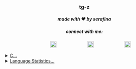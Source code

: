 <p align="center">
  <h3 align="center">tg-z</h3>
  <h5 align="center">made with ❤️ by serafina</h5>
  <h5 align="center">connect with me:</h5>
<p align="center">
&nbsp;&nbsp;&nbsp; &nbsp;&nbsp;&nbsp;&nbsp;&nbsp;
<a href="https://twitter.com/parasite______"><img src="https://img.icons8.com/android/24/000000/twitter.png" height="20px" width="20px"/></a>
&nbsp;&nbsp;&nbsp; &nbsp;&nbsp;&nbsp; &nbsp;&nbsp;&nbsp; &nbsp;&nbsp;&nbsp; &nbsp;&nbsp;&nbsp; &nbsp;&nbsp;&nbsp;
<a href="https://www.are.na/tg-z"><img src="https://d2hp0ptr16qg89.cloudfront.net/assets/127302a/touch-icon-iphone-retina.png" height="20px" width="20px"/></a>
&nbsp;&nbsp;&nbsp; &nbsp;&nbsp;&nbsp; &nbsp;&nbsp;&nbsp; &nbsp;&nbsp;&nbsp; &nbsp;&nbsp;&nbsp; &nbsp;&nbsp;&nbsp;
<a href="https://github.com/tg-z"><img src="https://img.icons8.com/material-sharp/24/000000/github.png" height="20px" width="20px"/>


</p>
<details>
  <summary>C...</summary>
  <p align = "center">
    <img src="https://github-readme-stats.vercel.app/api?username=tg-z&show_icons=true"/>
  </p>
</details>
<details>
  <summary>Language Statistics...</summary><br/>
  <p align = "center">
    <figure><embed src="https://wakatime.com/share/@a0fe3309-ca59-430f-a67d-5ba8d95a5b2c/cd1c7e68-86aa-47ab-8393-45ef76047fc6.svg"></embed></figure>
  </p>
</details>
